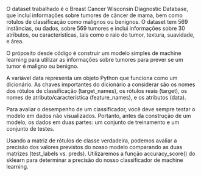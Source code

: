 O dataset trabalhado é o Breast Cancer Wisconsin Diagnostic Database, que incluí informações sobre tumores de câncer de mama, bem como rótulos de classificação como malignos ou benignos. O dataset tem 569 instâncias, ou dados, sobre 569 tumores e inclui informações sobre 30 atributos, ou características, tais como o raio do tumor, textura, suavidade, e área. 

O próposito desde código é construir um modelo simples de machine learning para utilizar as informações sobre tumores para prever se um tumor é maligno ou benigno.

A variável data representa um objeto Python que funciona como um dicionário. As chaves importantes do dicionário a considerar são os nomes dos rótulos de classificação (target_names), os rótulos reais (target), os nomes de atributo/característica (feature_names), e os atributos (data).

Para avaliar o desempenho de um classificador, você deve sempre testar o modelo em dados não visualizados. Portanto, antes da construção de um modelo, os dados em duas partes: um conjunto de treinamento e um conjunto de testes.

Usando a matriz de rótulos de classe verdadeira, podemos avaliar a precisão dos valores previstos do nosso modelo comparando as duas matrizes (test_labels vs. preds). Utilizaremos a função accuracy_score() do sklearn para determinar a precisão do nosso classificador de machine learning.
